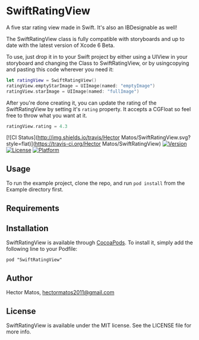 SwiftRatingView
===============

A five star rating view made in Swift. It's also an IBDesignable as well!

The SwiftRatingView class is fully compatible with storyboards and up to date with the latest version of Xcode 6 Beta.

To use, just drop it in to your Swift project by either using a UIView in your storyboard and changing the Class to SwiftRatingView, or by usingcopying and pasting this code wherever you need it:

```swift
let ratingView = SwiftRatingView()
ratingView.emptyStarImage = UIImage(named: "emptyImage")
ratingView.starImage = UIImage(named: "fullImage")
```

After you're done creating it, you can update the rating of the SwiftRatingView by setting it's ```rating``` property. It accepts a CGFloat so feel free to throw what you want at it. 

```swift
ratingView.rating = 4.3
```

[![CI Status](http://img.shields.io/travis/Hector Matos/SwiftRatingView.svg?style=flat)](https://travis-ci.org/Hector Matos/SwiftRatingView)
[![Version](https://img.shields.io/cocoapods/v/SwiftRatingView.svg?style=flat)](http://cocoadocs.org/docsets/SwiftRatingView)
[![License](https://img.shields.io/cocoapods/l/SwiftRatingView.svg?style=flat)](http://cocoadocs.org/docsets/SwiftRatingView)
[![Platform](https://img.shields.io/cocoapods/p/SwiftRatingView.svg?style=flat)](http://cocoadocs.org/docsets/SwiftRatingView)

## Usage

To run the example project, clone the repo, and run `pod install` from the Example directory first.

## Requirements

## Installation

SwiftRatingView is available through [CocoaPods](http://cocoapods.org). To install
it, simply add the following line to your Podfile:

    pod "SwiftRatingView"

## Author

Hector Matos, hectormatos2011@gmail.com

## License

SwiftRatingView is available under the MIT license. See the LICENSE file for more info.

